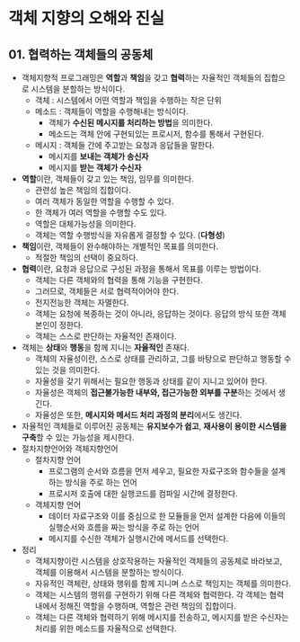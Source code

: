 # 객체 지향의 오해와 진실

## 01. 협력하는 객체들의 공동체
  - 객체지향적 프로그래밍은 **역할**과 **책임**을 갖고 **협력**하는 자율적인 객체들의 집합으로 시스템을 분할하는 방식이다.
    - 객체 : 시스템에서 어떤 역할과 책임을 수행하는 작은 단위
    - 메소드 : 객체들이 역할을 수행해내는 방식이다.
      - 객체가 **수신된 메시지를 처리하는 방법**을 의미한다.
      - 메소드는 객체 안에 구현되있는 프로시저, 함수를 통해서 구현된다.
    - 메시지 : 객체들 간에 주고받는 요청과 응답들을 말한다.
      - 메시지를 **보내는 객체가 송신자**
      - 메시지를 **받는 객체가 수신자**
  - **역할**이란, 객체들이 갖고 있는 책임, 임무를 의미한다.
    - 관련성 높은 책임의 집합이다.
    - 여러 객체가 동일한 역할을 수행할 수 있다.
    - 한 객체가 여러 역할을 수행할 수도 있다.
    - 역할은 대체가능성을 의미한다.
    - 객체는 역할 수행방식을 자유롭게 결정할 수 있다. (**다형성**)
  - **책임**이란, 객체들이 완수해야하는 개별적인 목표를 의미한다.
    - 적절한 책임의 선택이 중요하다.
  - **협력**이란, 요청과 응답으로 구성된 과정을 통해서 목표를 이루는 방법이다.
    - 객체는 다른 객체와의 협력을 통해 기능을 구현한다.
    - 그러므로, 객체들은 서로 협력적이어야 한다.
     - 전지전능한 객체는 자멸한다.
     - 객체는 요청에 복종하는 것이 아니라, 응답하는 것이다. 응답의 방식 또한 객체 본인이 정한다.
     - 객체는 스스로 판단하는 자율적인 존재이다.
  - 객체는 **상태**와 **행동**을 함께 지니는 **자율적인** 존재다.
    - 객체의 자율성이란, 스스로 상태를 관리하고, 그를 바탕으로 판단하고 행동할 수 있는 것을 의미한다.
    - 자율성을 갖기 위해서는 필요한 행동과 상태를 같이 지니고 있어야 한다.
    - 자율성은 객체의 **접근불가능한 내부와, 접근가능한 외부를 구분**하는 것에서 생긴다.
    - 자율성은 또한, **메시지와 메서드 처리 과정의 분리**에서도 생긴다.
  - 자율적인 객체들로 이루어진 공동체는 **유지보수가 쉽고**, **재사용이 용이한 시스템을 구축**할 수 있는 가능성을 제시한다.
  - 절차지향언어와 객체지향언어
    - 절차지향 언어
      - 프로그램의 순서와 흐름을 먼저 세우고, 필요한 자료구조와 함수들을 설계하는 방식을 주로 하는 언어
      - 프로시저 호출에 대한 실행코드를 컴파일 시간에 결정한다.
    - 객체지향 언어
      - 데이터 자료구조와 이를 중심으로 한 모듈들을 먼저 설계한 다음에 이들의 실행순서와 흐름을 짜는 방식을 주로 하는 언어
      - 메시지를 수신한 객체가 실행시간에 메서드를 선택한다.
  - 정리
    - 객체지향이란 시스템을 상호작용하는 자율적인 객체들의 공동체로 바라보고, 객체를 이용해서 시스템을 분할하는 방식이다.
    - 자유적인 객체란, 상태와 행위를 함께 지니며 스스로 책임지는 객체를 의미한다.
    - 객체는 시스템의 행위를 구현하기 위해 다른 객체와 협력한다. 각 객체는 협력 내에서 정해진 역할을 수행하며, 역할은 관련 책임의 집합이다.
    - 객체는 다른 객체와 협력하기 위해 메시지를 전송하고, 메시지를 받은 수신자는 처리를 위한 메소드를 자율적으로 선택한다.    
  